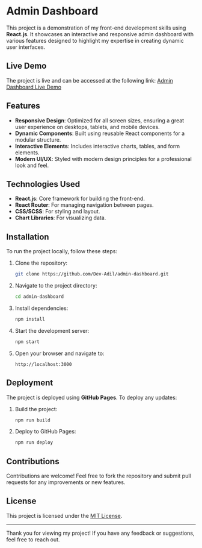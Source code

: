 # Admin Dashboard

This project is a demonstration of my front-end development skills using **React.js**. It showcases an interactive and responsive admin dashboard with various features designed to highlight my expertise in creating dynamic user interfaces.

## Live Demo

The project is live and can be accessed at the following link:
[Admin Dashboard Live Demo](https://dev-adil.github.io/admin-dashboard)

## Features

- **Responsive Design**: Optimized for all screen sizes, ensuring a great user experience on desktops, tablets, and mobile devices.
- **Dynamic Components**: Built using reusable React components for a modular structure.
- **Interactive Elements**: Includes interactive charts, tables, and form elements.
- **Modern UI/UX**: Styled with modern design principles for a professional look and feel.

## Technologies Used

- **React.js**: Core framework for building the front-end.
- **React Router**: For managing navigation between pages.
- **CSS/SCSS**: For styling and layout.
- **Chart Libraries**: For visualizing data.

## Installation

To run the project locally, follow these steps:

1. Clone the repository:

   ```bash
   git clone https://github.com/Dev-Adil/admin-dashboard.git
   ```

2. Navigate to the project directory:

   ```bash
   cd admin-dashboard
   ```

3. Install dependencies:

   ```bash
   npm install
   ```

4. Start the development server:

   ```bash
   npm start
   ```

5. Open your browser and navigate to:
   ```
   http://localhost:3000
   ```

## Deployment

The project is deployed using **GitHub Pages**. To deploy any updates:

1. Build the project:

   ```bash
   npm run build
   ```

2. Deploy to GitHub Pages:
   ```bash
   npm run deploy
   ```

## Contributions

Contributions are welcome! Feel free to fork the repository and submit pull requests for any improvements or new features.

## License

This project is licensed under the [MIT License](LICENSE).

---

Thank you for viewing my project! If you have any feedback or suggestions, feel free to reach out.
